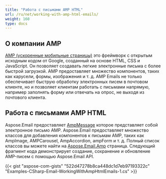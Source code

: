```yaml
---
title: "Работа с письмами AMP HTML"
url: /ru/net/working-with-amp-html-emails/
weight: 160
type: docs
---
```


## **О компании AMP**

[AMP (ускоренные мобильные страницы)](https://en.wikipedia.org/wiki/Accelerated_Mobile_Pages) это фреймворк с открытым исходным кодом от Google, созданный на основе HTML, CSS и JavaScript. Он позволяет создавать легкие электронные письма с более быстрой загрузкой. AMP предоставляет множество компонентов, таких как карусели, формы, изображения и т. д. AMP Emails не только обеспечивает быструю обработку электронных писем в почтовом клиенте, но и позволяет клиентам работать с письмами напрямую, например заполнять форму или отвечать на опрос, не выходя из почтового клиента.

## **Работа с письмами AMP HTML**

Aspose.Email предоставляет [AmpMessage](https://reference.aspose.com/email/net/aspose.email.amp/ampmessage/ampmessage/) которое представляет собой электронное письмо AMP. Aspose.Email предоставляет множество классов для добавления компонентов к письмам AMP, таких как AmpImage, AMPCarousel, AmpAccordion, ampForm и т. д. Полный список классов вы можете найти на [Aspose.Email.Amp](https://reference.aspose.com/email/net/aspose.email.amp/) страница.
Следующий фрагмент кода демонстрирует создание, сохранение и обновление AMP-писем с помощью Aspose.Email API.

{{< gist "aspose-com-gists" "522d47278b8ca448dc1d7eb97193322c" "Examples-CSharp-Email-WorkingWithAmpHtmlEmails-1.cs" >}}
